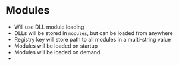 # Modules

- Will use DLL module loading
- DLLs will be stored in `modules`, but can be loaded from anywhere
- Registry key will store path to all modules in a multi-string value
- Modules will be loaded on startup
- Modules will be loaded on demand
- 